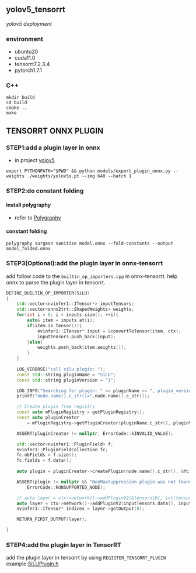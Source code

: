 ## yolov5_tensorrt
*yolov5 deployment*

### environment
- ubuntu20
- cuda11.0
- tensorrt7.2.3.4
- pytorch1.7.1

### C++
```
mkdir build
cd build
cmake ..
make
```

## TENSORRT ONNX PLUGIN

### STEP1:add a plugin layer in onnx
* in project [yolov5](https://github.com/ZJU-lishuang/yolov5-v4)

`export PYTHONPATH="$PWD" && python models/export_plugin_onnx.py --weights ./weights/yolov5s.pt --img 640 --batch 1`

### STEP2:do constant folding

#### install polygraphy
* refer to [Polygraphy](https://github.com/NVIDIA/TensorRT/tree/master/tools/Polygraphy)

#### constant folding
`polygraphy surgeon sanitize model.onnx --fold-constants --output model_folded.onnx`


### STEP3(Optional):add the plugin layer in onnx-tensorrt
add follow code to the `builtin_op_importers.cpp` in onnx-tensorrt.
help onnx to parse the plugin layer in tensorrt.
```c++
DEFINE_BUILTIN_OP_IMPORTER(SiLU)
{
    std::vector<nvinfer1::ITensor*> inputTensors;
    std::vector<onnx2trt::ShapedWeights> weights;
    for(int i = 0; i < inputs.size(); ++i){
        auto& item = inputs.at(i);
        if(item.is_tensor()){
            nvinfer1::ITensor* input = &convertToTensor(item, ctx);
            inputTensors.push_back(input);
        }else{
            weights.push_back(item.weights());
        }
    }
    
    LOG_VERBOSE("call silu plugin: ");
    const std::string pluginName = "SiLU";
    const std::string pluginVersion = "1";

    LOG_INFO("Searching for plugin: " << pluginName << ", plugin_version: " << pluginVersion);
    printf("node.name().c_str()=",node.name().c_str());

    // Create plugin from registry
    const auto mPluginRegistry = getPluginRegistry();
    const auto pluginCreator
        = mPluginRegistry->getPluginCreator(pluginName.c_str(), pluginVersion.c_str());

    ASSERT(pluginCreator != nullptr, ErrorCode::kINVALID_VALUE);

    std::vector<nvinfer1::PluginField> f;
    nvinfer1::PluginFieldCollection fc;
    fc.nbFields = f.size();
    fc.fields = f.data();
    
    auto plugin = pluginCreator->createPlugin(node.name().c_str(), &fc);

    ASSERT(plugin != nullptr && "NonMaxSuppression plugin was not found in the plugin registry!",
        ErrorCode::kUNSUPPORTED_NODE);

    // auto layer = ctx->network()->addPluginV2(&tensors[0], int(tensors.size()), *plugin);
    auto layer = ctx->network()->addPluginV2(inputTensors.data(), inputTensors.size(), *plugin);
    nvinfer1::ITensor* indices = layer->getOutput(0);

    RETURN_FIRST_OUTPUT(layer);

}
```

### STEP4:add the plugin layer in TensorRT
 add the plugin layer in tensorrt by using `REGISTER_TENSORRT_PLUGIN`
 example:[SiLUPlugin.h](onnxplugin/include/SiLUPlugin.h)

